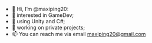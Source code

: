- 👋 Hi, I’m @maxiping20:
- 👀 interested in GameDev;
- 🌱 using Unity and C#;
- 💎 working on private projects;
- 📫 You can reach me via email maxiping20@gmail.com

<!---
maxiping20/maxiping20 is a ✨ special ✨ repository because its `README.md` (this file) appears on your GitHub profile.
You can click the Preview link to take a look at your changes.
--->

